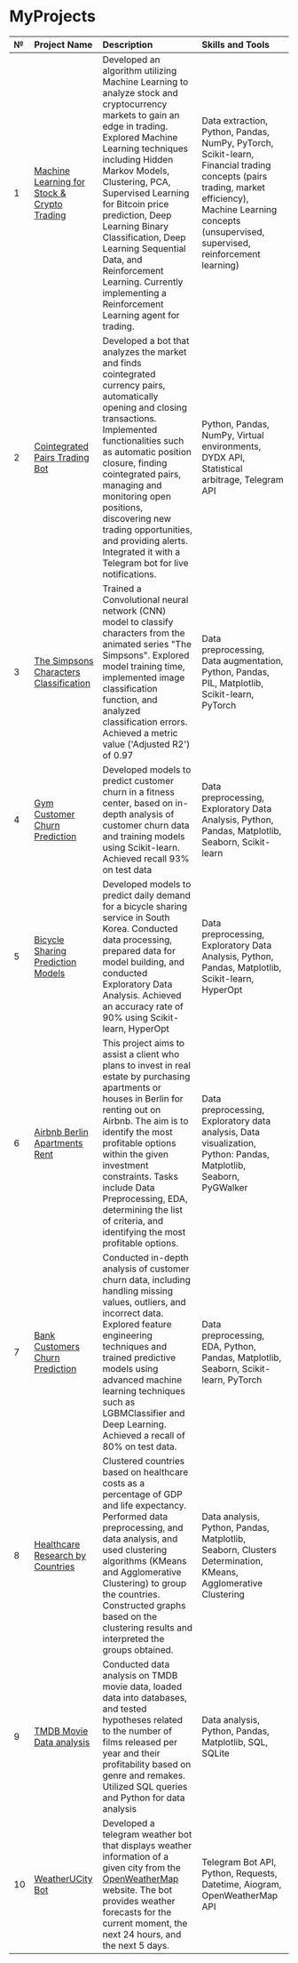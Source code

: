 # MyProjects


| №   | Project Name              | Description                                                                     | Skills and Tools                            |
| :---| :-------------------------------- |:---------------------------------------------------------------------------------|:------------------------------------------------|
| 1 | [Machine Learning for Stock & Crypto Trading](https://github.com/dkalenov/ML-Stock-Crypto-Trading) | Developed an algorithm utilizing Machine Learning to analyze stock and cryptocurrency markets to gain an edge in trading. Explored Machine Learning techniques including Hidden Markov Models, Clustering, PCA, Supervised Learning for Bitcoin price prediction, Deep Learning Binary Classification, Deep Learning Sequential Data, and Reinforcement Learning. Currently implementing a Reinforcement Learning agent for trading. | Data extraction, Python, Pandas, NumPy, PyTorch, Scikit-learn, Financial trading concepts (pairs trading, market efficiency), Machine Learning concepts (unsupervised, supervised, reinforcement learning) |
| 2 | [Cointegrated Pairs Trading Bot](https://github.com/dkalenov/Cointegrated-Pairs-Trading-Bot) | Developed a bot that analyzes the market and finds cointegrated currency pairs, automatically opening and closing transactions. Implemented functionalities such as automatic position closure, finding cointegrated pairs, managing and monitoring open positions, discovering new trading opportunities, and providing alerts. Integrated it with a Telegram bot for live notifications. | Python, Pandas, NumPy, Virtual environments, DYDX API, Statistical arbitrage, Telegram API |
| 3 | [The Simpsons Characters Classification](https://github.com/dkalenov/The-Simpsons-characters-Classification-DL) | Trained a Convolutional neural network (CNN) model to classify characters from the animated series "The Simpsons". Explored model training time, implemented image classification function, and analyzed classification errors. Achieved a metric value ('Adjusted R2') of 0.97 | Data preprocessing, Data augmentation, Python, Pandas, PIL, Matplotlib, Scikit-learn, PyTorch |
| 4 | [Gym Customer Churn Prediction](https://github.com/dkalenov/Gym-Customer-Churn-Prediction) | Developed models to predict customer churn in a fitness center, based on in-depth analysis of customer churn data and training models using Scikit-learn. Achieved recall 93% on test data | Data preprocessing, Exploratory Data Analysis, Python, Pandas, Matplotlib, Seaborn, Scikit-learn  |
| 5 | [Bicycle Sharing Prediction Models](https://github.com/dkalenov/Bicycle-Sharing-Prediction-Models) | Developed models to predict daily demand for a bicycle sharing service in South Korea. Conducted data processing, prepared data for model building, and conducted Exploratory Data Analysis. Achieved an accuracy rate of 90% using Scikit-learn, HyperOpt | Data preprocessing, Exploratory Data Analysis, Python, Pandas, Matplotlib, Scikit-learn, HyperOpt |
| 6 | [Airbnb Berlin Apartments Rent](https://github.com/dkalenov/Airbnb-Apartments-Rent) | This project aims to assist a client who plans to invest in real estate by purchasing apartments or houses in Berlin for renting out on Airbnb. The aim is to identify the most profitable options within the given investment constraints. Tasks include Data Preprocessing, EDA, determining the list of criteria, and identifying the most profitable options. | Data preprocessing, Exploratory data analysis, Data visualization, Python: Pandas, Matplotlib, Seaborn, PyGWalker |
| 7 | [Bank Customers Churn Prediction](https://github.com/dkalenov/bank-customer-churn-prediction) | Conducted in-depth analysis of customer churn data, including handling missing values, outliers, and incorrect data. Explored feature engineering techniques and trained predictive models using advanced machine learning techniques such as LGBMClassifier and Deep Learning. Achieved a recall of 80% on test data. | Data preprocessing, EDA, Python, Pandas, Matplotlib, Seaborn, Scikit-learn, PyTorch |
| 8 | [Healthcare Research by Countries](https://github.com/dkalenov/Healthcare-Research-by-Countries) | Clustered countries based on healthcare costs as a percentage of GDP and life expectancy. Performed data preprocessing, and data analysis, and used clustering algorithms (KMeans and Agglomerative Clustering) to group the countries. Constructed graphs based on the clustering results and interpreted the groups obtained. | Data analysis, Python, Pandas, Matplotlib, Seaborn, Clusters Determination, KMeans, Agglomerative Clustering |
| 9 | [TMDB Movie Data analysis](https://github.com/dkalenov/TMDB-Movie-Data-Analysis) | Conducted data analysis on TMDB movie data, loaded data into databases, and tested hypotheses related to the number of films released per year and their profitability based on genre and remakes. Utilized SQL queries and Python for data analysis | Data analysis, Python, Pandas, Matplotlib, SQL, SQLite |
| 10 | [WeatherUCity Bot](https://github.com/dkalenov/weather-bot) | Developed a telegram weather bot that displays weather information of a given city from the [OpenWeatherMap](https://openweathermap.org/) website. The bot provides weather forecasts for the current moment, the next 24 hours, and the next 5 days. | Telegram Bot API, Python, Requests, Datetime, Aiogram, OpenWeatherMap API |

